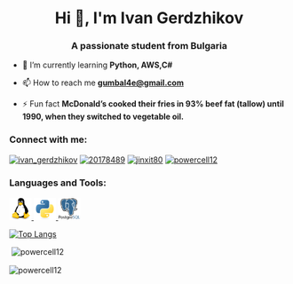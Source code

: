 <h1 align="center">Hi 👋, I'm Ivan Gerdzhikov</h1>
<h3 align="center">A passionate student from Bulgaria</h3>

- 🌱 I’m currently learning **Python, AWS,C#**

- 📫 How to reach me **gumbal4e@gmail.com**

- ⚡ Fun fact **McDonald’s cooked their fries in 93% beef fat (tallow) until 1990, when they switched to vegetable oil.**

<h3 align="left">Connect with me:</h3>
<p align="left">
<a href="https://twitter.com/ivan_gerdzhikov" target="blank"><img align="center" src="https://raw.githubusercontent.com/rahuldkjain/github-profile-readme-generator/master/src/images/icons/Social/twitter.svg" alt="ivan_gerdzhikov" height="30" width="40" /></a>
<a href="https://stackoverflow.com/users/20178489" target="blank"><img align="center" src="https://raw.githubusercontent.com/rahuldkjain/github-profile-readme-generator/master/src/images/icons/Social/stack-overflow.svg" alt="20178489" height="30" width="40" /></a>
<a href="https://instagram.com/jinxit80" target="blank"><img align="center" src="https://raw.githubusercontent.com/rahuldkjain/github-profile-readme-generator/master/src/images/icons/Social/instagram.svg" alt="jinxit80" height="30" width="40" /></a>
<a href="https://www.leetcode.com/powercell12" target="blank"><img align="center" src="https://raw.githubusercontent.com/rahuldkjain/github-profile-readme-generator/master/src/images/icons/Social/leet-code.svg" alt="powercell12" height="30" width="40" /></a>
</p>

<h3 align="left">Languages and Tools:</h3>
<p align="left"> <a href="https://www.linux.org/" target="_blank" rel="noreferrer"> <img src="https://raw.githubusercontent.com/devicons/devicon/master/icons/linux/linux-original.svg" alt="linux" width="40" height="40"/> </a> <a href="https://www.python.org" target="_blank" rel="noreferrer"> <img src="https://raw.githubusercontent.com/devicons/devicon/master/icons/python/python-original.svg" alt="python" width="40" height="40"/> </a> <a href="https://www.postgresql.org" target="_blank" rel="noreferrer"> <img src="https://raw.githubusercontent.com/devicons/devicon/master/icons/postgresql/postgresql-original-wordmark.svg" alt="postgresql" width="40" height="40"/> </a> </p>

[![Top Langs](https://github-readme-stats.vercel.app/api/top-langs/?username=powercell12&layout=compact)](https://github.com/powercell12/github-readme-stats)

<p>&nbsp;<img align="center" src="https://github-readme-stats.vercel.app/api?username=powercell12&show_icons=true&locale=en" alt="powercell12" /></p>

<p><img align="center" src="https://github-readme-streak-stats.herokuapp.com/?user=powercell12&" alt="powercell12" /></p>
